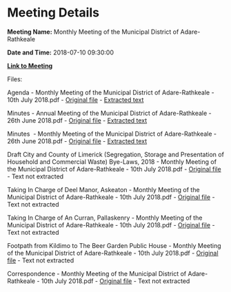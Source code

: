 # Meeting Details

**Meeting Name:** Monthly Meeting of the Municipal District of Adare-Rathkeale

**Date and Time:** 2018-07-10 09:30:00

**[Link to Meeting](https://www.limerick.ie/council/whats-on/monthly-meeting-municipal-district-adare-rathkeale-38)**

Files: 

Agenda - Monthly Meeting of the Municipal District of Adare-Rathkeale - 10th July 2018.pdf - [Original file](https://www.limerick.ie/sites/default/files/media/documents/2018-07/00%20Agenda%2010th%20July%252c%202018%20v2.pdf) - [Extracted text](./Agenda%20-%C2%A0Monthly%20Meeting%20of%20the%20Municipal%20District%20of%20Adare-Rathkeale%20-%2010th%20July%202018.md)

Minutes - Annual Meeting of the Municipal District of Adare-Rathkeale - 26th June 2018.pdf - [Original file](https://www.limerick.ie/sites/default/files/media/documents/2018-07/01%20%28a%29%20Minutes%20Annual%20Meeting%2026th%20June%2C%202018.pdf) - [Extracted text](./Minutes%20-%20Annual%C2%A0Meeting%20of%20the%20Municipal%20District%20of%20Adare-Rathkeale%20-%2026th%20June%202018.md)

Minutes  - Monthly Meeting of the Municipal District of Adare-Rathkeale - 26th June 2018.pdf - [Original file](https://www.limerick.ie/sites/default/files/media/documents/2018-07/01%20%28b%29%20Minutes%20Monthly%20Meeting%2026th%20June%2C%202018.pdf) - [Extracted text](./Minutes%C2%A0%20-%20Monthly%20Meeting%20of%20the%20Municipal%20District%20of%20Adare-Rathkeale%20-%2026th%20June%C2%A02018.md)

Draft City and County of Limerick (Segregation, Storage and Presentation of Household and Commercial Waste) Bye-Laws, 2018 - Monthly Meeting of the Municipal District of Adare-Rathkeale - 10th July 2018.pdf - [Original file](https://www.limerick.ie/sites/default/files/media/documents/2018-07/03%20Draft%20City%20and%20County%20of%20Limerick%20%28Segregation%2C%20Storage%20and%20Presentation%20of%20Household%20and%20Commercial%20Waste%29%20Bye-Laws%2C%202018.pdf) - Text not extracted

Taking In Charge of Deel Manor, Askeaton - Monthly Meeting of the Municipal District of Adare-Rathkeale - 10th July 2018.pdf - [Original file](https://www.limerick.ie/sites/default/files/media/documents/2018-07/04%20%28a%29%20Taking%20In%20Charge%20of%20Deel%20Manor%252c%20Askeaton%20v2.pdf) - Text not extracted

Taking In Charge of An Curran, Pallaskenry - Monthly Meeting of the Municipal District of Adare-Rathkeale - 10th July 2018.pdf - [Original file](https://www.limerick.ie/sites/default/files/media/documents/2018-07/04%20%28b%29%20Taking%20In%20Charge%20of%20An%20Curran%2C%20Pallaskenry.pdf) - Text not extracted

Footpath from Kildimo to The Beer Garden Public House - Monthly Meeting of the Municipal District of Adare-Rathkeale - 10th July 2018.pdf - [Original file](https://www.limerick.ie/sites/default/files/media/documents/2018-07/05%20Footpath%20from%20Kildimo%20to%20The%20Beer%20Garden%20Public%20House.pdf) - Text not extracted

Correspondence - Monthly Meeting of the Municipal District of Adare-Rathkeale - 10th July 2018.pdf - [Original file](https://www.limerick.ie/sites/default/files/media/documents/2018-07/12%20Correspondence.pdf) - Text not extracted

